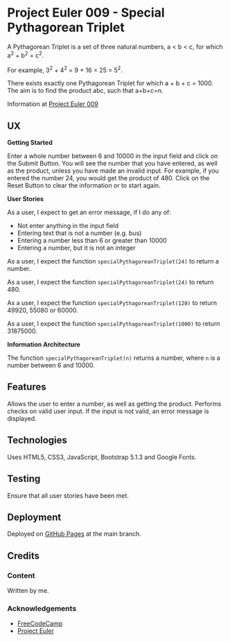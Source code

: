 # Project Euler 009 - Special Pythagorean Triplet

A Pythagorean Triplet is a set of three natural numbers, a < b < c, for which a<sup>2</sup> + b<sup>2</sup> = c<sup>2</sup>.

For example, 3<sup>2</sup> + 4<sup>2</sup> = 9 + 16 = 25 = 5<sup>2</sup>.

There exists exactly one Pythagorean Triplet for which a + b + c = 1000.
The aim is to find the product abc, such that a+b+c=n.

Information at [Project Euler 009](https://projecteuler.net/problem=9)

## UX

**Getting Started**

Enter a whole number between 6 and 10000 in the input field and click on the Submit Button.  You will see the number that you have entered, as well as the product, unless you have made an invalid input.  For example, if you entered the number 24, you would get the product of 480.  Click on the Reset Button to clear the information or to start again.

**User Stories**

As a user, I expect to get an error message, if I do any of:


- Not enter anything in the input field
- Entering text that is not a number (e.g. bus)
- Entering a number less than 6 or greater than 10000
- Entering a number, but it is not an integer

As a user, I expect the function `specialPythagoreanTriplet(24)` to return a number.

As a user, I expect the function `specialPythagoreanTriplet(24)` to return 480.

As a user, I expect the function `specialPythagoreanTriplet(120)` to return 49920, 55080 or 60000.

As a user, I expect the function `specialPythagoreanTriplet(1000)` to return 31875000.

**Information Architecture**

The function `specialPythagoreanTriplet(n)` returns a number, where `n` is a number between 6 and 10000.

## Features

Allows the user to enter a number, as well as getting the product.  Performs checks on valid user input.  If the input is not valid, an error message is displayed.

## Technologies

Uses HTML5, CSS3, JavaScript, Bootstrap 5.1.3 and Google Fonts.

## Testing

Ensure that all user stories have been met.

## Deployment

Deployed on [GitHub Pages](https://derektypist.github.io/project-euler-009) at the main branch.

## Credits

### Content

Written by me.

### Acknowledgements

- [FreeCodeCamp](https://www.freecodecamp.org)
- [Project Euler](https://projecteuler.net)